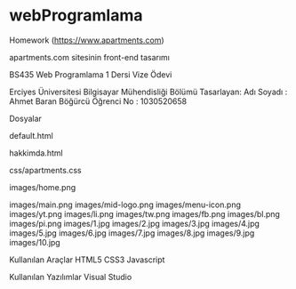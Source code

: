 # webProgramlama
Homework (https://www.apartments.com)

apartments.com sitesinin front-end tasarımı

BS435 Web Programlama 1 Dersi Vize Ödevi

Erciyes Üniversitesi Bilgisayar Mühendisliği Bölümü
Tasarlayan: 
Adı Soyadı : Ahmet Baran Böğürcü
Öğrenci No : 1030520658


Dosyalar

default.html

hakkimda.html

css/apartments.css

images/home.png

images/main.png
images/mid-logo.png
images/menu-icon.png
images/yt.png
images/li.png
images/tw.png
images/fb.png
images/bl.png
images/pi.png
images/1.jpg
images/2.jpg
images/3.jpg
images/4.jpg
images/5.jpg
images/6.jpg
images/7.jpg
images/8.jpg
images/9.jpg
images/10.jpg

Kullanılan Araçlar
HTML5
CSS3
Javascript

Kullanılan Yazılımlar
Visual Studio
